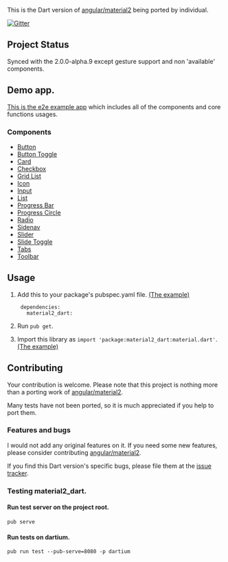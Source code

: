 This is the Dart version of [angular/material2](https://github.com/angular/material2) being ported by individual.

[![Gitter](https://img.shields.io/gitter/room/nwjs/nw.js.svg?maxAge=2592000)](https://gitter.im/ntaoo/material2_dart)

## Project Status

Synced with the 2.0.0-alpha.9 except gesture support and non 'available' components. 

## Demo app.

[This is the e2e example app](https://github.com/ntaoo/material2_dart_e2e_example) which includes all of the components and core functions usages.

### Components

* [Button](https://github.com/ntaoo/material2_dart/tree/master/doc/components/button.md)
* [Button Toggle](https://github.com/ntaoo/material2_dart/tree/master/doc/components/button_toggle.md) 
* [Card](https://github.com/ntaoo/material2_dart/tree/master/doc/components/card.md)
* [Checkbox](https://github.com/ntaoo/material2_dart/tree/master/doc/components/checkbox.md)
* [Grid List](https://github.com/ntaoo/material2_dart/tree/master/doc/components/grid_list.md)
* [Icon](https://github.com/ntaoo/material2_dart/tree/master/doc/components/icon.md)
* [Input](https://github.com/ntaoo/material2_dart/tree/master/doc/components/input.md)
* [List](https://github.com/ntaoo/material2_dart/tree/master/doc/components/list.md)
* [Progress Bar](https://github.com/ntaoo/material2_dart/tree/master/doc/components/progress_bar.md)
* [Progress Circle](https://github.com/ntaoo/material2_dart/tree/master/doc/components/progress_circle.md)
* [Radio](https://github.com/ntaoo/material2_dart/tree/master/doc/components/radio.md)
* [Sidenav](https://github.com/ntaoo/material2_dart/tree/master/doc/components/sidenav.md)
* [Slider](https://github.com/ntaoo/material2_dart/tree/master/doc/components/slider.md)
* [Slide Toggle](https://github.com/ntaoo/material2_dart/tree/master/doc/components/slide_toggle.md)
* [Tabs](https://github.com/ntaoo/material2_dart/tree/master/doc/components/tabs.md)
* [Toolbar](https://github.com/ntaoo/material2_dart/tree/master/doc/components/tabs.md)

## Usage

1. Add this to your package's pubspec.yaml file. [(The example)](https://github.com/ntaoo/material2_dart/blob/master/example/pubspec.yaml)

        dependencies:
          material2_dart:

2. Run `pub get`.

3. Import this library as `import 'package:material2_dart:material.dart'`. [(The example)](https://github.com/ntaoo/material2_dart/tree/master/example/lib/button)

## Contributing

Your contribution is welcome. Please note that this project is nothing more than a porting work of [angular/material2](https://github.com/angular/material2).

Many tests have not been ported, so it is much appreciated if you help to port them.

### Features and bugs

I would not add any original features on it. If you need some new features, please consider contributing [angular/material2](https://github.com/angular/material2).

If you find this Dart version's specific bugs, please file them at the [issue tracker][tracker].

[tracker]: https://github.com/ntaoo/material2_dart/issues


### Testing material2_dart.

#### Run test server on the project root.

    pub serve

#### Run tests on dartium.

    pub run test --pub-serve=8080 -p dartium
